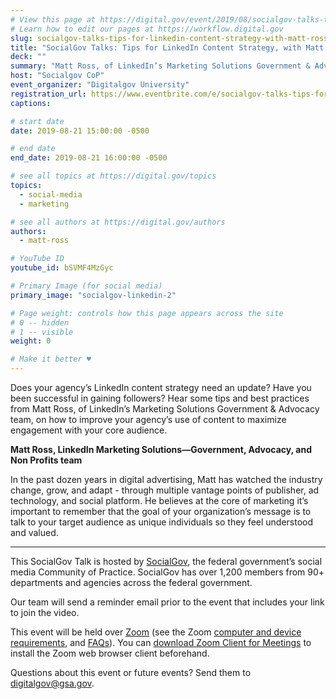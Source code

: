 ```yaml
---
# View this page at https://digital.gov/event/2019/08/socialgov-talks-tips-for-linkedin-content
# Learn how to edit our pages at https://workflow.digital.gov
slug: socialgov-talks-tips-for-linkedin-content-strategy-with-matt-ross
title: "SocialGov Talks: Tips for LinkedIn Content Strategy, with Matt Ross"
deck: ""
summary: "Matt Ross, of LinkedIn’s Marketing Solutions Government & Advocacy team, will share tips and best practices on how to improve your agency’s use of content to maximize engagement with your core audience. "
host: "Socialgov CoP"
event_organizer: "Digitalgov University"
registration_url: https://www.eventbrite.com/e/socialgov-talks-tips-for-linkedin-content-strategy-with-matt-ross-registration-66485015471
captions: 

# start date
date: 2019-08-21 15:00:00 -0500

# end date
end_date: 2019-08-21 16:00:00 -0500

# see all topics at https://digital.gov/topics
topics: 
  - social-media
  - marketing

# see all authors at https://digital.gov/authors
authors: 
  - matt-ross

# YouTube ID
youtube_id: bSVMF4MzGyc

# Primary Image (for social media)
primary_image: "socialgov-linkedin-2"

# Page weight: controls how this page appears across the site
# 0 -- hidden
# 1 -- visible
weight: 0

# Make it better ♥
---
```


Does your agency’s LinkedIn content strategy need an update? Have you been successful in gaining followers? Hear some tips and best practices from Matt Ross, of LinkedIn’s Marketing Solutions Government & Advocacy team, on how to improve your agency’s use of content to maximize engagement with your core audience.

**Matt Ross, LinkedIn Marketing Solutions&mdash;Government, Advocacy, and Non Profits team**

In the past dozen years in digital advertising, Matt has watched the industry change, grow, and adapt - through multiple vantage points of publisher, ad technology, and social platform. He believes at the core of marketing it’s important to remember that the goal of your organization’s message is to talk to your target audience as unique individuals so they feel understood and valued.

---

This SocialGov Talk is hosted by [SocialGov](https://digital.gov/communities/social-media/), the federal government’s social media Community of Practice. SocialGov has over 1,200 members from 90+ departments and agencies across the federal government. 

Our team will send a reminder email prior to the event that includes your link to join the video. 

This event will be held over [Zoom](https://www.zoom.us/) (see the Zoom [computer and device requirements](https://support.zoom.us/hc/en-us/articles/201362023-System-Requirements-for-PC-Mac-and-Linux), and [FAQs](https://support.zoom.us/hc/en-us/sections/200277708-Frequently-Asked-Questions)). You can [download Zoom Client for Meetings](https://zoom.us/download#client_4meeting) to install the Zoom web browser client beforehand.

Questions about this event or future events? Send them to [digitalgov@gsa.gov](mailto:digitalgov@gsa.gov).
